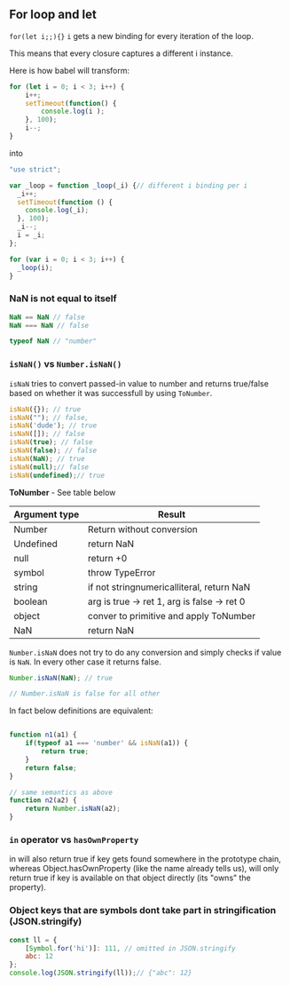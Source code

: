 

## For loop and let

`for(let i;;){}`
`i` gets a new binding for every iteration of the loop.

This means that every closure captures a different i instance.

Here is how babel will transform:
```js
for (let i = 0; i < 3; i++) {
    i++;
    setTimeout(function() {
        console.log(i );
    }, 100);
    i--;
}
```
into 
```js
"use strict";

var _loop = function _loop(_i) {// different i binding per i
  _i++;
  setTimeout(function () {
    console.log(_i);
  }, 100);
  _i--;
  i = _i;
};

for (var i = 0; i < 3; i++) {
  _loop(i);
}
```

### NaN is not equal to itself

```js
NaN == NaN // false
NaN === NaN // false

typeof NaN // "number"
```



### `isNaN()` vs `Number.isNaN()`

`isNaN` tries to convert passed-in value to number and returns true/false based on whether it was successfull by using `ToNumber`.

```js
isNaN({}); // true
isNaN(""); // false, 
isNaN('dude'); // true
isNaN([]); // false
isNaN(true); // false
isNaN(false); // false
isNaN(NaN); // true
isNaN(null);// false
isNaN(undefined);// true
```

**ToNumber** - See table below

| Argument type | Result |
|---|-----|
| Number | Return without conversion |
| Undefined | return NaN |
| null | return +0 |
| symbol | throw TypeError |
| string | if not stringnumericalliteral, return NaN |
| boolean | arg is true -> ret 1, arg is false -> ret 0|
| object | conver to primitive and apply ToNumber |
| NaN | return NaN |


`Number.isNaN` does not try to do any conversion and simply checks if value is `NaN`. In every other case it returns false.

```js
Number.isNaN(NaN); // true

// Number.isNaN is false for all other 
```

In fact below definitions are equivalent:

```js

function n1(a1) {
    if(typeof a1 === 'number' && isNaN(a1)) {
        return true;
    }
    return false;
}

// same semantics as above
function n2(a2) {
    return Number.isNaN(a2);
}
```

### `in` operator vs `hasOwnProperty`

in will also return true if key gets found somewhere in the prototype chain, whereas Object.hasOwnProperty (like the name already tells us), will only return true if key is available on that object directly (its "owns" the property).


### Object keys that are symbols dont take part in stringification (JSON.stringify)

```js
const ll = {
    [Symbol.for('hi')]: 111, // omitted in JSON.stringify
    abc: 12
};
console.log(JSON.stringify(ll));// {"abc": 12}
```